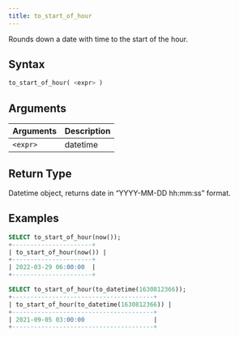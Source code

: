 ```yaml
---
title: to_start_of_hour
---
```


Rounds down a date with time to the start of the hour.
## Syntax

```sql
to_start_of_hour( <expr> )
```

## Arguments

| Arguments   | Description |
| ----------- | ----------- |
| `<expr>` | datetime |

## Return Type

Datetime object, returns date in “YYYY-MM-DD hh:mm:ss” format.

## Examples

```sql
SELECT to_start_of_hour(now());
+----------------------+
| to_start_of_hour(now()) |
+----------------------+
| 2022-03-29 06:00:00  |
+----------------------+

SELECT to_start_of_hour(to_datetime(1630812366));
+---------------------------------------+
| to_start_of_hour(to_datetime(1630812366)) |
+---------------------------------------+
| 2021-09-05 03:00:00                   |
+---------------------------------------+
```
